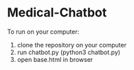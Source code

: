 # Medical-Chatbot

To run on your computer:
1. clone the repository on your computer
2. run chatbot.py (python3 chatbot.py)
3. open base.html in browser
